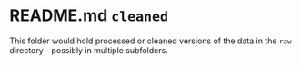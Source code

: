 # README.md `cleaned`

This folder would hold processed or cleaned versions of the data in the `raw` directory - possibly in multiple subfolders.